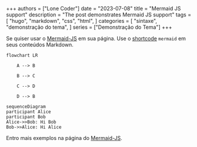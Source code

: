 +++
authors = ["Lone Coder"]
date = "2023-07-08"
title = "Mermaid JS support"
description = "The post demonstrates Mermaid JS support"
tags = [
    "hugo",
    "markdown",
    "css",
    "html",
]
categories = [
    "sintaxe",
    "demonstração do tema",
]
series = ["Demonstração do Tema"]
+++

Se quiser usar o [Mermaid-JS](https://mermaid-js.github.io/mermaid/#/) em sua página.
Use o [shortcode](https://gohugo.io/content-management/shortcodes/#readout) `mermaid` em seus conteúdos Markdown.

```mermaid
flowchart LR

    A --> B

    B --> C

    C --> D

    D --> B

```

```mermaid
sequenceDiagram
participant Alice
participant Bob
Alice->>Bob: Hi Bob
Bob->>Alice: Hi Alice
```

Entro mais exemplos na página do [Mermaid-JS](https://mermaid-js.github.io/mermaid/#/).

